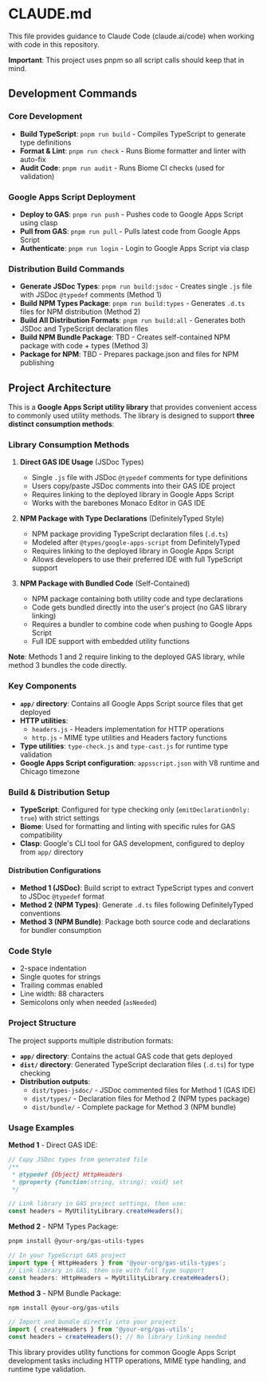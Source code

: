 # CLAUDE.md

This file provides guidance to Claude Code (claude.ai/code) when working with code in this repository.

**Important**: This project uses pnpm so all script calls should keep that in mind.

## Development Commands

### Core Development
- **Build TypeScript**: `pnpm run build` - Compiles TypeScript to generate type definitions
- **Format & Lint**: `pnpm run check` - Runs Biome formatter and linter with auto-fix
- **Audit Code**: `pnpm run audit` - Runs Biome CI checks (used for validation)

### Google Apps Script Deployment
- **Deploy to GAS**: `pnpm run push` - Pushes code to Google Apps Script using clasp
- **Pull from GAS**: `pnpm run pull` - Pulls latest code from Google Apps Script
- **Authenticate**: `pnpm run login` - Login to Google Apps Script via clasp

### Distribution Build Commands
- **Generate JSDoc Types**: `pnpm run build:jsdoc` - Creates single `.js` file with JSDoc `@typedef` comments (Method 1)
- **Build NPM Types Package**: `pnpm run build:types` - Generates `.d.ts` files for NPM distribution (Method 2)
- **Build All Distribution Formats**: `pnpm run build:all` - Generates both JSDoc and TypeScript declaration files
- **Build NPM Bundle Package**: TBD - Creates self-contained NPM package with code + types (Method 3)
- **Package for NPM**: TBD - Prepares package.json and files for NPM publishing

## Project Architecture

This is a **Google Apps Script utility library** that provides convenient access to commonly used utility methods. The library is designed to support **three distinct consumption methods**:

### Library Consumption Methods

1. **Direct GAS IDE Usage** (JSDoc Types)
   - Single `.js` file with JSDoc `@typedef` comments for type definitions
   - Users copy/paste JSDoc comments into their GAS IDE project
   - Requires linking to the deployed library in Google Apps Script
   - Works with the barebones Monaco Editor in GAS IDE

2. **NPM Package with Type Declarations** (DefinitelyTyped Style)
   - NPM package providing TypeScript declaration files (`.d.ts`)
   - Modeled after `@types/google-apps-script` from DefinitelyTyped
   - Requires linking to the deployed library in Google Apps Script
   - Allows developers to use their preferred IDE with full TypeScript support

3. **NPM Package with Bundled Code** (Self-Contained)
   - NPM package containing both utility code and type declarations
   - Code gets bundled directly into the user's project (no GAS library linking)
   - Requires a bundler to combine code when pushing to Google Apps Script
   - Full IDE support with embedded utility functions

**Note**: Methods 1 and 2 require linking to the deployed GAS library, while method 3 bundles the code directly.

### Key Components

- **`app/` directory**: Contains all Google Apps Script source files that get deployed
- **HTTP utilities**:
  - `headers.js` - Headers implementation for HTTP operations
  - `http.js` - MIME type utilities and Headers factory functions
- **Type utilities**: `type-check.js` and `type-cast.js` for runtime type validation
- **Google Apps Script configuration**: `appsscript.json` with V8 runtime and Chicago timezone

### Build & Distribution Setup

- **TypeScript**: Configured for type checking only (`emitDeclarationOnly: true`) with strict settings
- **Biome**: Used for formatting and linting with specific rules for GAS compatibility
- **Clasp**: Google's CLI tool for GAS development, configured to deploy from `app/` directory

#### Distribution Configurations
- **Method 1 (JSDoc)**: Build script to extract TypeScript types and convert to JSDoc `@typedef` format
- **Method 2 (NPM Types)**: Generate `.d.ts` files following DefinitelyTyped conventions
- **Method 3 (NPM Bundle)**: Package both source code and declarations for bundler consumption

### Code Style

- 2-space indentation
- Single quotes for strings
- Trailing commas enabled
- Line width: 88 characters
- Semicolons only when needed (`asNeeded`)

### Project Structure

The project supports multiple distribution formats:

- **`app/` directory**: Contains the actual GAS code that gets deployed
- **`dist/` directory**: Generated TypeScript declaration files (`.d.ts`) for type checking
- **Distribution outputs**:
  - `dist/types-jsdoc/` - JSDoc commented files for Method 1 (GAS IDE)
  - `dist/types/` - Declaration files for Method 2 (NPM types package)  
  - `dist/bundle/` - Complete package for Method 3 (NPM bundle)

### Usage Examples

**Method 1** - Direct GAS IDE:
```javascript
// Copy JSDoc types from generated file
/**
 * @typedef {Object} HttpHeaders
 * @property {function(string, string): void} set
 */

// Link library in GAS project settings, then use:
const headers = MyUtilityLibrary.createHeaders();
```

**Method 2** - NPM Types Package:
```bash
pnpm install @your-org/gas-utils-types
```
```typescript
// In your TypeScript GAS project
import type { HttpHeaders } from '@your-org/gas-utils-types';
// Link library in GAS, then use with full type support
const headers: HttpHeaders = MyUtilityLibrary.createHeaders();
```

**Method 3** - NPM Bundle Package:
```bash
npm install @your-org/gas-utils
```
```typescript
// Import and bundle directly into your project
import { createHeaders } from '@your-org/gas-utils';
const headers = createHeaders(); // No library linking needed
```

This library provides utility functions for common Google Apps Script development tasks including HTTP operations, MIME type handling, and runtime type validation.
